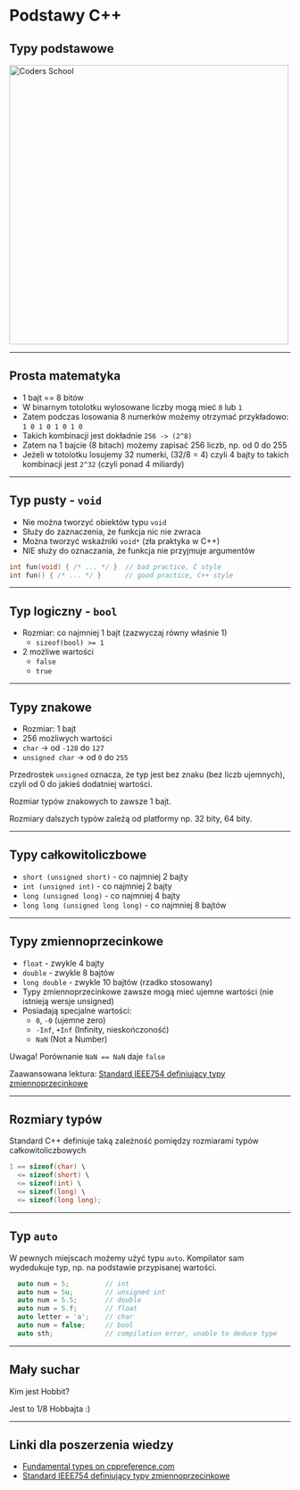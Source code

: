 <!-- .slide: data-background="#111111" -->

# Podstawy C++

## Typy podstawowe

<a href="https://coders.school">
    <img width="500px" src="../img/coders_school_logo.png" alt="Coders School" class="plain">
</a>

___

## Prosta matematyka

* <!-- .element: class="fragment fade-in" --> 1 bajt == 8 bitów
* <!-- .element: class="fragment fade-in" --> W binarnym totolotku wylosowane liczby mogą mieć <code>0</code> lub <code>1</code>
* <!-- .element: class="fragment fade-in" --> Zatem podczas losowania 8 numerków możemy otrzymać przykładowo: <code>1 0 1 0 1 0 1 0</code>
* <!-- .element: class="fragment fade-in" --> Takich kombinacji jest dokładnie <code>256 -> (2^8)</code>
* <!-- .element: class="fragment fade-in" --> Zatem na 1 bajcie (8 bitach) możemy zapisać 256 liczb, np. od 0 do 255
* <!-- .element: class="fragment fade-in" --> Jeżeli w totolotku losujemy 32 numerki, (32/8 = 4) czyli 4 bajty to takich kombinacji jest <code>2^32</code> (czyli ponad 4 miliardy)

___

## Typ pusty - `void`

* <!-- .element: class="fragment fade-in" --> Nie można tworzyć obiektów typu <code>void</code>
* <!-- .element: class="fragment fade-in" --> Służy do zaznaczenia, że funkcja nic nie zwraca
* <!-- .element: class="fragment fade-in" --> Można tworzyć wskaźniki <code>void*</code> (zła praktyka w C++)
* <!-- .element: class="fragment fade-in" --> NIE służy do oznaczania, że funkcja nie przyjmuje argumentów

```cpp
int fun(void) { /* ... */ }  // bad practice, C style
int fun() { /* ... */ }      // good practice, C++ style
```
<!-- .element: class="fragment fade-in" -->

___

## Typ logiczny - `bool`

* Rozmiar: co najmniej 1 bajt (zazwyczaj równy właśnie 1)
  * `sizeof(bool) >= 1`
* 2 możliwe wartości
  * `false`
  * `true`

___

## Typy znakowe

* Rozmiar: 1 bajt
* 256 możliwych wartości
* `char` -> od `-128` do `127`
* `unsigned char` -> od `0` do `255`

Przedrostek `unsigned` oznacza, że typ jest bez znaku (bez liczb ujemnych), czyli od 0 do jakieś dodatniej wartości.
<!-- .element: class="fragment fade-in" -->

Rozmiar typów znakowych to zawsze 1 bajt.
<!-- .element: class="fragment fade-in" -->

Rozmiary dalszych typów zależą od platformy np. 32 bity, 64 bity.
<!-- .element: class="fragment fade-in" -->

___

## Typy całkowitoliczbowe

* `short (unsigned short)` - co najmniej 2 bajty
* `int (unsigned int)` - co najmniej 2 bajty
* `long (unsigned long)` - co najmniej 4 bajty
* `long long (unsigned long long)` - co najmniej 8 bajtów

___

## Typy zmiennoprzecinkowe

* `float` - zwykle 4 bajty
* `double` - zwykle 8 bajtów
* `long double` - zwykle 10 bajtów (rzadko stosowany)
* Typy zmiennoprzecinkowe zawsze mogą mieć ujemne wartości (nie istnieją wersje unsigned) <!-- .element: class="fragment fade-in" -->
* Posiadają specjalne wartości: <!-- .element: class="fragment fade-in" -->
  * `0`, `-0` (ujemne zero)
  * `-Inf`, `+Inf` (Infinity, nieskończoność)
  * `NaN` (Not a Number)

Uwaga! Porównanie `NaN == NaN` daje `false` <!-- .element: class="fragment highlight-red" -->
<!-- .element: class="fragment fade-in" -->

Zaawansowana lektura: [Standard IEEE754 definiujący typy zmiennoprzecinkowe](https://en.wikipedia.org/wiki/IEEE_754)
<!-- .element: class="fragment fade-in" -->

___

## Rozmiary typów

Standard C++ definiuje taką zależność pomiędzy rozmiarami typów całkowitoliczbowych

```cpp
1 == sizeof(char) \
  <= sizeof(short) \
  <= sizeof(int) \
  <= sizeof(long) \
  <= sizeof(long long);
```

___

## Typ `auto`

W pewnych miejscach możemy użyć typu `auto`. Kompilator sam wydedukuje typ, np. na podstawie przypisanej wartości.

```cpp
  auto num = 5;         // int
  auto num = 5u;        // unsigned int
  auto num = 5.5;       // double
  auto num = 5.f;       // float
  auto letter = 'a';    // char
  auto num = false;     // bool
  auto sth;             // compilation error, unable to deduce type
```

___

## Mały suchar

Kim jest Hobbit? <!-- .element: class="fragment fade-in" -->

Jest to 1/8 Hobbajta :) <!-- .element: class="fragment fade-in" -->

___

## Linki dla poszerzenia wiedzy

* [Fundamental types on cppreference.com](https://en.cppreference.com/w/cpp/language/types)
* [Standard IEEE754 definiujący typy zmiennoprzecinkowe](https://en.wikipedia.org/wiki/IEEE_754)
